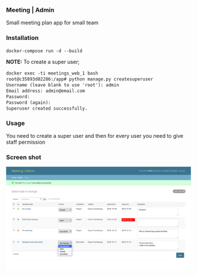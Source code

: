 ### Meeting | Admin

Small meeting plan app for small team

### Installation
```
docker-compose run -d --build
```

**NOTE:** To create a super user;
```
docker exec -ti meetings_web_1 bash
root@c35893d02286:/app# python manage.py createsuperuser
Username (leave blank to use 'root'): admin
Email address: admin@email.com
Password: 
Password (again): 
Superuser created successfully.
```

### Usage

You need to create a super user and then for every user you need to give staff permission

### Screen shot
![ss](ss.png)